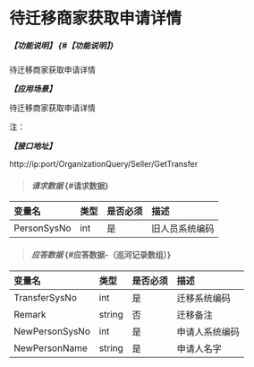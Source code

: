 # 待迁移商家获取申请详情

##### _【功能说明】_ {#【功能说明】}

待迁移商家获取申请详情

_**【应用场景】**_

待迁移商家获取申请详情

注：

_**【接口地址】**_

http://ip:port/OrganizationQuery/Seller/GetTransfer

> #### _请求数据_ {#请求数据}

| 变量名 | 类型 | 是否必须 | 描述 |
| :--- | :--- | :--- | :--- |
| PersonSysNo | int | 是 |旧人员系统编码 |

> #### _应答数据_ {#应答数据-（巡河记录数组）}

| 变量名 | 类型 | 是否必须 | 描述 |
| :--- | :--- | :--- | :--- |
| TransferSysNo | int | 是 | 迁移系统编码 |
| Remark | string | 否 | 迁移备注|
| NewPersonSysNo | int | 是 | 申请人系统编码 |
| NewPersonName | string | 是 | 申请人名字 |

